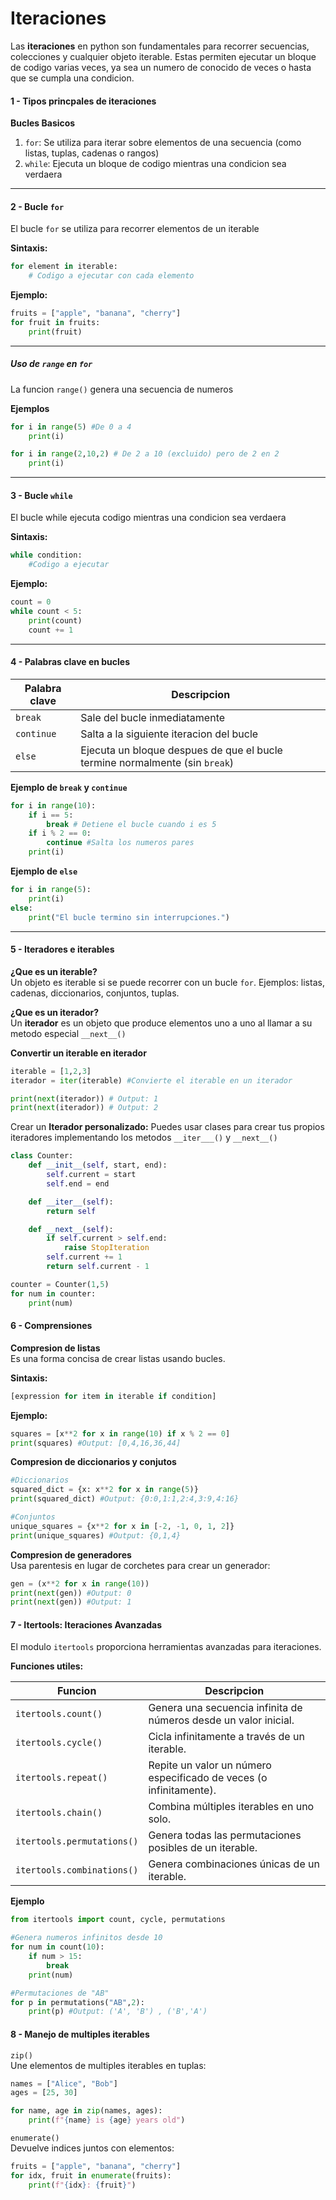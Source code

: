 # Iteraciones

Las **iteraciones** en python son fundamentales para recorrer secuencias, colecciones y cualquier objeto iterable. Estas permiten ejecutar un bloque de codigo varias veces, ya sea un numero de conocido de veces o hasta que se cumpla una condicion.

#### 1 - Tipos princpales de iteraciones

**Bucles Basicos**
1. `for`: Se utiliza para iterar sobre elementos de una secuencia (como listas, tuplas, cadenas o rangos)
2. `while`: Ejecuta un bloque de codigo mientras una condicion sea verdaera

---
#### 2 - Bucle `for`
El bucle `for` se utiliza para recorrer elementos de un iterable

**Sintaxis:**
```python
for element in iterable:
	# Codigo a ejecutar con cada elemento
```

**Ejemplo:**
```python
fruits = ["apple", "banana", "cherry"]
for fruit in fruits:
    print(fruit)
```

---
##### Uso de `range` en `for`
La funcion `range()` genera una secuencia de numeros

**Ejemplos**
```python
for i in range(5) #De 0 a 4
	print(i)

for i in range(2,10,2) # De 2 a 10 (excluido) pero de 2 en 2
	print(i)
```
---
#### 3 - Bucle `while`
El bucle while ejecuta codigo mientras una condicion sea verdaera

**Sintaxis:**
```python
while condition:
	#Codigo a ejecutar
```

**Ejemplo:**
```python
count = 0
while count < 5:
	print(count)
	count += 1
```

---

#### 4 - Palabras clave en bucles

| Palabra clave | Descripcion                                                                 |
| ------------- | --------------------------------------------------------------------------- |
| `break`       | Sale del bucle inmediatamente                                               |
| `continue`    | Salta a la siguiente iteracion del bucle                                    |
| `else`        | Ejecuta un bloque despues de que el bucle termine normalmente (sin `break`) |

**Ejemplo de `break` y `continue`**
```python
for i in range(10):
	if i == 5:
		break # Detiene el bucle cuando i es 5
	if i % 2 == 0:
		continue #Salta los numeros pares
	print(i)
```

**Ejemplo de `else`**
```python
for i in range(5):
	print(i)
else:
	print("El bucle termino sin interrupciones.")
```

---

#### 5 - Iteradores e iterables

**¿Que es un iterable?**  
Un objeto es iterable si se puede recorrer con un bucle `for`. Ejemplos: listas, cadenas, diccionarios, conjuntos, tuplas.

**¿Que es un iterador?**  
Un **iterador** es un objeto que produce elementos uno a uno al llamar a su metodo especial `__next__()`

**Convertir un iterable en iterador**
```python
iterable = [1,2,3]
iterador = iter(iterable) #Convierte el iterable en un iterador

print(next(iterador)) # Output: 1
print(next(iterador)) # Output: 2
```

Crear un **Iterador personalizado:** Puedes usar clases para crear tus propios iteradores implementando los metodos `__iter___()` y `__next__()`

```python
class Counter:
	def __init__(self, start, end):
		self.current = start
		self.end = end

	def __iter__(self):
		return self

	def __next__(self):
		if self.current > self.end:
			raise StopIteration
		self.current += 1
		return self.current - 1

counter = Counter(1,5)
for num in counter:
	print(num)
```

#### 6 - Comprensiones

**Compresion de listas**  
Es una forma concisa de crear listas usando bucles.

**Sintaxis:**
```python
[expression for item in iterable if condition]
```

**Ejemplo:**
```python
squares = [x**2 for x in range(10) if x % 2 == 0]
print(squares) #Output: [0,4,16,36,44]
```

**Compresion de diccionarios y conjutos**
```python
#Diccionarios
squared_dict = {x: x**2 for x in range(5)}
print(squared_dict) #Output: {0:0,1:1,2:4,3:9,4:16}

#Conjuntos
unique_squares = {x**2 for x in [-2, -1, 0, 1, 2]}
print(unique_squares) #Output: {0,1,4}
```

**Compresion de generadores**  
Usa parentesis en lugar de corchetes para crear un generador:
```python
gen = (x**2 for x in range(10))
print(next(gen)) #Output: 0
print(next(gen)) #Output: 1
```

#### 7 - Itertools: Iteraciones Avanzadas
El modulo `itertools` proporciona herramientas avanzadas para iteraciones.

**Funciones utiles:**

| Funcion                    | Descripcion                                                        |
| -------------------------- | ------------------------------------------------------------------ |
| `itertools.count()`        | Genera una secuencia infinita de números desde un valor inicial.   |
| `itertools.cycle()`        | Cicla infinitamente a través de un iterable.                       |
| `itertools.repeat()`       | Repite un valor un número especificado de veces (o infinitamente). |
| `itertools.chain()`        | Combina múltiples iterables en uno solo.                           |
| `itertools.permutations()` | Genera todas las permutaciones posibles de un iterable.            |
| `itertools.combinations()` | Genera combinaciones únicas de un iterable.                        |        
**Ejemplo**
```python
from itertools import count, cycle, permutations

#Genera numeros infinitos desde 10
for num in count(10):
	if num > 15:
		break
	print(num)

#Permutaciones de "AB"
for p in permutations("AB",2):
	print(p) #Output: ('A', 'B') , ('B','A')
```

#### 8 - Manejo de multiples iterables

`zip()`  
Une elementos de multiples iterables en tuplas:
```python
names = ["Alice", "Bob"]
ages = [25, 30]

for name, age in zip(names, ages):
	print(f"{name} is {age} years old")
```

`enumerate()`  
Devuelve indices juntos con elementos:
```python
fruits = ["apple", "banana", "cherry"]
for idx, fruit in enumerate(fruits):
	print(f"{idx}: {fruit}")
```